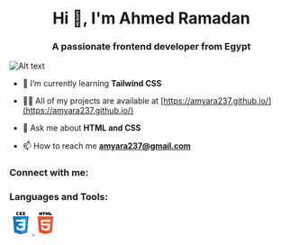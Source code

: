 <h1 align="center">Hi 👋, I'm Ahmed Ramadan</h1>
<h3 align="center">A passionate frontend developer from Egypt</h3>

![Alt text](https://cdn.dribbble.com/users/1059583/screenshots/4171367/media/5c8264a20b247115b68e6c2f4c97d5e6.gif)

- 🌱 I’m currently learning **Tailwind CSS**

- 👨‍💻 All of my projects are available at [https://amyara237.github.io/](https://amyara237.github.io/)

- 💬 Ask me about **HTML and CSS**

- 📫 How to reach me **amyara237@gmail.com**

<h3 align="left">Connect with me:</h3>
<p align="left">
</p>

<h3 align="left">Languages and Tools:</h3>
<p align="left"> <a href="https://www.w3schools.com/css/" target="_blank" rel="noreferrer"> <img src="https://raw.githubusercontent.com/devicons/devicon/master/icons/css3/css3-original-wordmark.svg" alt="css3" width="40" height="40"/> </a> <a href="https://www.w3.org/html/" target="_blank" rel="noreferrer"> <img src="https://raw.githubusercontent.com/devicons/devicon/master/icons/html5/html5-original-wordmark.svg" alt="html5" width="40" height="40"/> </a> </p>
